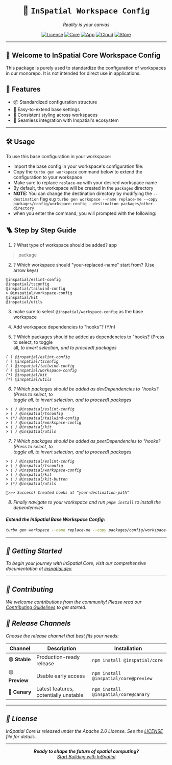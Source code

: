 <div align="center">
  <!-- <img src="https://your-image-url.com/inspatial-logo.png" alt="InSpatial Core Logo" width="200"/> -->

# 🚀 `InSpatial Workspace Config`

_Reality is your canvas_

[![License](https://img.shields.io/badge/license-Apache%202.0-blue.svg)](https://opensource.org/licenses/Apache-2.0)
[![Core](https://img.shields.io/badge/core-inspatial.dev-brightgreen.svg)](https://www.inspatial.dev)
[![App](https://img.shields.io/badge/app-inspatial.app-purple.svg)](https://www.inspatial.app)
[![Cloud](https://img.shields.io/badge/cloud-inspatial.cloud-yellow.svg)](https://www.inspatial.cloud)
[![Store](https://img.shields.io/badge/store-inspatial.store-red.svg)](https://www.inspatial.store)

</div>

---

## 🌟 Welcome to InSpatial Core Workspace Config

This package is purely used to standardize the configuration of workspaces in our monorepo. It is not intended for direct use in applications.

## 🌟 Features

- 📦 Standardized configuration structure
- 🔧 Easy-to-extend base settings
- 🎨 Consistent styling across workspaces
- 🔗 Seamless integration with Inspatial's ecosystem

---

## 🛠️ Usage

<!-- <div align="center">
  <img src="https://your-image-url.com/inspatial-kit.png" alt="InSpatial Kit" width="150"/>
</div> -->

To use this base configuration in your workspace:

- Import the base config in your workspace's configuration file:
- Copy the `turbo gen workspace` command below to extend the configuration to your workspace
- Make sure to replace `replace-me` with your desired workspace name
- By default, the workspace will be created in the `packages` directory
- **NOTE:** You can change the destination directory by modifying the `--destination` flag e.g `turbo gen workspace --name replace-me --copy packages/config/workspace-config --destination packages/other-directory`
- when you enter the command, you will prompted with the following:

## 🪜 Step by Step Guide

  1. ? What type of workspace should be added?
    app

  > package

  2. ? Which workspace should "your-replaced-name" start from? (Use arrow keys)

  ```
  @inspatial/eslint-config
  @inspatial/tsconfig
  @inspatial/tailwind-config
  > @inspatial/workspace-config
  @inspatial/kit
  @inspatial/utils
  ```

  3. make sure to select `@inspatial/workspace-config` as the base workspace

  4. Add workspace dependencies to "hooks"? (Y/n)
  5. ? Which packages should be added as dependencies to "hooks? (Press <space> to select, <a> to toggle  
    all, <i> to invert selection, and <enter> to proceed)
    packages

  ```
  ( ) @inspatial/eslint-config
  ( ) @inspatial/tsconfig
  ( ) @inspatial/tailwind-config
  ( ) @inspatial/workspace-config
  (*) @inspatial/kit
  (*) @inspatial/utils
  ```

  6. ? Which packages should be added as devDependencies to "hooks? (Press <space> to select, <a> to  
    toggle all, <i> to invert selection, and <enter> to proceed)
    packages

  ```
  > ( ) @inspatial/eslint-config
  > ( ) @inspatial/tsconfig
  > (*) @inspatial/tailwind-config
  > ( ) @inspatial/workspace-config
  > ( ) @inspatial/kit
  > ( ) @inspatial/utils
  ```

  7. ? Which packages should be added as peerDependencies to "hooks? (Press <space> to select, <a> to  
    toggle all, <i> to invert selection, and <enter> to proceed)
    packages

  ```
  > ( ) @inspatial/eslint-config
  > ( ) @inspatial/tsconfig
  > ( ) @inspatial/workspace-config
  > ( ) @inspatial/kit
  > ( ) @inspatial/kit-button
  > (*) @inspatial/utils
  ```

  ```
  🎉>>> Success! Created hooks at "your-destination-path"
  ```

  8. Finally navigate to your workspace and run `pnpm install` to install the dependencies

#### Extend the InSpatial Base Workspace Config:

```bash
turbo gen workspace --name replace-me --copy packages/config/workspace-config --destination packages/replace-me
```

---

## 🚀 Getting Started

To begin your journey with InSpatial Core, visit our comprehensive documentation at [inspatial.dev](https://www.inspatial.dev).

---

## 🤝 Contributing

We welcome contributions from the community! Please read our [Contributing Guidelines](CONTRIBUTING.md) to get started.

## 🚀 Release Channels

Choose the release channel that best fits your needs:

| Channel        | Description                           | Installation                          |
| -------------- | ------------------------------------- | ------------------------------------- |
| 🟢 **Stable**  | Production-ready release              | `npm install @inspatial/core`         |
| 🟡 **Preview** | Usable early access                   | `npm install @inspatial/core@preview` |
| 🔴 **Canary**  | Latest features, potentially unstable | `npm install @inspatial/core@canary`  |

---

## 📄 License

InSpatial Core is released under the Apache 2.0 License. See the [LICENSE](LICENSE) file for details.

---

<div align="center">
  <strong>Ready to shape the future of spatial computing?</strong>
  <br>
  <a href="https://www.inspatial.app">Start Building with InSpatial</a>
</div>
